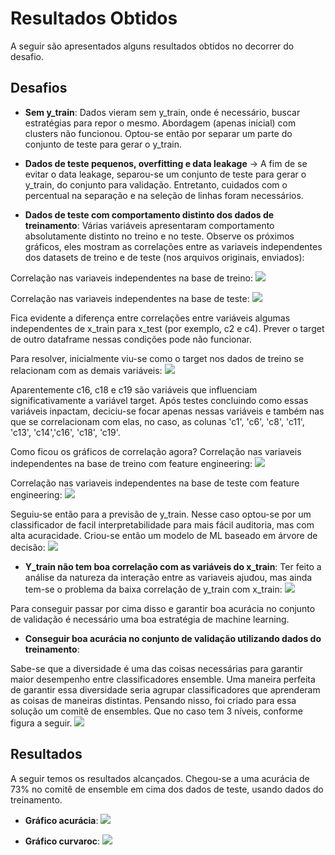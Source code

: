 # Resultados Obtidos

A seguir são apresentados alguns resultados obtidos no decorrer do desafio.


## Desafios

* **Sem y_train**:
Dados vieram sem y_train, onde é necessário, buscar estratégias para repor o mesmo. Abordagem (apenas inicial) com clusters não funcionou. 
Optou-se então por separar um parte do conjunto de teste para gerar o y_train.

* **Dados de teste pequenos, overfitting e data leakage** -> 
A fim de se evitar o data leakage, separou-se um conjunto de teste para gerar o y_train, do conjunto para validação. 
Entretanto, cuidados com o percentual na separação e na seleção de linhas foram necessários.

* **Dados de teste com comportamento distinto dos dados de treinamento**: 
Várias variáveis apresentaram comportamento absolutamente distinto no treino e no teste.
Observe os próximos gráficos, eles mostram as correlações entre as variaveis independentes dos datasets de treino e de teste (nos arquivos originais, enviados):

Correlação nas variaveis independentes na base de treino:
![](./figures/correlacao_treino.png)

Correlação nas variaveis independentes na base de teste:
![](./figures/correlacao_teste.png)

Fica evidente a diferença entre correlações entre variáveis algumas independentes de x_train para x_test (por exemplo, c2 e c4). 
Prever o target de outro dataframe nessas condições pode não funcionar.

Para resolver, inicialmente viu-se como o target nos dados de treino se relacionam com as demais variáveis:
![](./figures/correlacao_target.png)

Aparentemente c16, c18 e c19 são variáveis que influenciam significativamente a variável target. 
Após testes concluindo como essas variáveis inpactam, deciciu-se focar apenas nessas variáveis e também nas que se correlacionam com elas, no caso, as colunas 'c1', 'c6', 'c8', 'c11', 'c13', 'c14','c16', 'c18', 'c19'.

Como ficou os gráficos de correlação agora?
Correlação nas variaveis independentes na base de treino com feature engineering:
![](./figures/correlacao_treino_v2.png)

Correlação nas variaveis independentes na base de teste com feature engineering:
![](./figures/correlacao_teste_v2.png)

Seguiu-se então para a previsão de y_train. 
Nesse caso optou-se por um classificador de facil interpretabilidade para mais fácil auditoria, mas com alta acuracidade. Criou-se então um modelo de ML baseado em árvore de decisão:
![](./figures/tree.png)



* **Y_train não tem boa correlação com as variáveis do x_train**:
Ter feito a análise da natureza da interação entre as variaveis ajudou, mas ainda tem-se o problema da baixa correlação de y_train com x_train:
![](./figures/correlacao_dados_treino.png)

Para conseguir passar por cima disso e garantir boa acurácia no conjunto de validação é necessário uma boa estratégia de machine learning.

* **Conseguir boa acurácia no conjunto de validação utilizando dados do treinamento**: 

Sabe-se que a diversidade é uma das coisas necessárias para garantir maior desempenho entre classificadores ensemble.
Uma maneira perfeita de garantir essa diversidade seria agrupar classificadores que aprenderam as coisas de maneiras distintas.
Pensando nisso, foi criado para essa solução um comitê de ensembles. Que no caso tem 3 níveis, conforme figura a seguir.
![](./figures/arquitetura_def.jpg)


## Resultados

A seguir temos os resultados alcançados. Chegou-se a uma acurácia de 73% no comitê de ensemble em cima dos dados de teste, usando dados do treinamento.
* **Gráfico acurácia**:
![](./figures/acuracia.png)

* **Gráfico curvaroc**:
![](./figures/curvaroc.png)